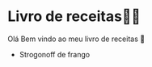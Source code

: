 # Livro de receitas:man_cook:

Olá Bem vindo ao meu livro de receitas :wave:

- Strogonoff de frango

  ​